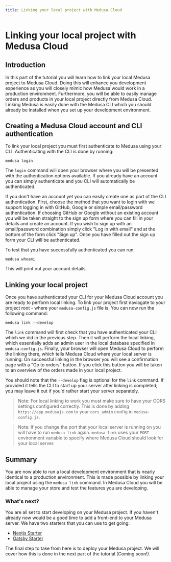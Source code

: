 ```yaml
---
title: Linking your local project with Medusa Cloud
---
```


# Linking your local project with Medusa Cloud

## Introduction

In this part of the tutorial you will learn how to link your local Medusa project to Medusa Cloud. Doing this will enhance you development experience as you will closely mimic how Medusa would work in a production environment. Furthermore, you will be able to easily manage orders and products in your local project directly from Medusa Cloud. Linking Medusa is easily done with the Medusa CLI which you should already be installed when you set up your development environment.

## Creating a Medusa Cloud account and CLI authentication

To link your local project you must first authenticate to Medusa using your CLI. Authenticating with the CLI is done by running:

```shell
medusa login
```

The `login` command will open your browser where you will be presented with the authentication options available. If you already have an account you can simply authenticate and you CLI will automatically be authenticated.

If you don't have an account yet you can easily create one as part of the CLI authentication. First, choose the method that you want to login with we support logging in with GitHub, Google or simple email/password authentication. If choosing GitHub or Google without an existing account you will be taken straight to the sign up form where you can fill in your details and create an account. If you wish to sign up with an email/password combination simply click "Log in with email" and at the bottom of the form click "Sign up". Once you have filled out the sign up form your CLI will be authenticated.

To test that you have successfully authenticated you can run:

```shell
medusa whoami
```

This will print out your account details.

## Linking your local project

Once you have authenticated your CLI for your Medusa Cloud account you are ready to perform local linking. To link your project first naviagate to your project root - where your `medusa-config.js` file is. You can now run the following command:

```shell
medusa link --develop
```

The `link` command will first check that you have authenticated your CLI which we did in the previous step. Then it will perform the local linking, which essentially adds an admin user in the local database specified in `medusa-config.js`. Finally, your browser will open Medusa Cloud to perform the linking there, which tells Medusa Cloud where your local server is running. On successful linking in the browser you will see a confirmation page with a "Go to orders" button. If you click this button you will be taken to an overview of the orders made in your local project.

You should note that the `--develop` flag is optional for the `link` command. If provided it tells the CLI to start up your server after linking is completed; you may leave it out if you'd rather start your server separately.

> Note: For local linking to work you must make sure to have your CORS settings configured correctly. This is done by adding `https://app.medusajs.com` to your `cors_admin` config in `medusa-config.js`.

> Note: If you change the port that your local server is running on you will have to run `medusa link` again. `medusa link` uses your `PORT` environment variable to specify where Medusa Cloud should look for your local server.

## Summary

You are now able to run a local development environment that is nearly identical to a production environment. This is made possible by linking your local project using the `medusa link` command. In Medusa Cloud you will be able to manage your store and test the features you are developing.

### What's next?

You are all set to start developing on your Medusa project. If you haven't already now would be a good time to add a front-end to your Medusa server. We have two starters that you can use to get going:

- [Nextjs Starter](https://github.com/medusajs/nextjs-starter-medusa)
- [Gatsby Starter](https://github.com/medusajs/gatsby-starter-medusa)

The final step to take from here is to deploy your Medusa project. We will cover how this is done in the next part of the tutorial (Coming soon!).
